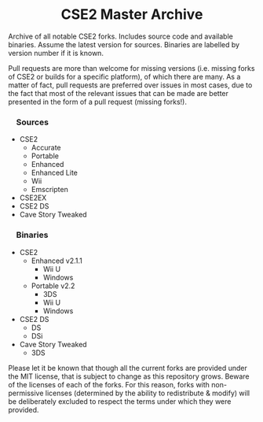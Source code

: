 <h1 align="center">CSE2 Master Archive</h1>
Archive of all notable CSE2 forks. Includes source code and available binaries. Assume the latest version for sources. Binaries are labelled by version number if it is known.

Pull requests are more than welcome for missing versions (i.e. missing forks of CSE2 or builds for a specific platform), of which there are many. As a matter of fact, pull requests are preferred over issues in most cases, due to the fact that most of the relevant issues that can be made are better presented in the form of a pull request (missing forks!).

<h3>&ensp;&ensp;Sources</h3>

- CSE2
	- Accurate
	- Portable
	- Enhanced
	- Enhanced Lite
	- Wii
	- Emscripten
- CSE2EX
- CSE2 DS
- Cave Story Tweaked

<h3>&ensp;&ensp;Binaries</h3>

- CSE2
	- Enhanced v2.1.1
		- Wii U
		- Windows
	- Portable v2.2
		- 3DS
		- Wii U
		- Windows
- CSE2 DS
	- DS
	- DSi
- Cave Story Tweaked
	- 3DS

Please let it be known that though all the current forks are provided under the MIT license, that is subject to change as this repository grows. Beware of the licenses of each of the forks. For this reason, forks with non-permissive licenses (determined by the ability to redistribute & modify) will be deliberately excluded to respect the terms under which they were provided.
